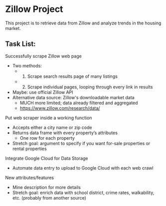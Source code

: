 # Zillow Project
This project is to retrieve data from Zillow and analyze trends in the housing market.

## Task List:
Successfully scrape Zillow web page
+ Two methods: 
 	- 1. Scrape search results page of many listings
 	- 2. Scrape individual pages, looping through every link in results
+ Maybe: use official Zillow API
+ Alternative data source: Zillow's downloadable market data
  - MUCH more limited; data already filtered and aggregated
  - https://www.zillow.com/research/data/

Put web scraper inside a working function
+ Accepts either a city name or zip code
+ Returns data frame with every property’s attributes
 	- One row for each property
+ Stretch goal: argument to specify if you want for-sale properties or rental properties

Integrate Google Cloud for Data Storage
+ Automate data entry to upload to Google Cloud with each web crawl

New attributes/features
+ Mine description for more details
+ Stretch goal: enrich data with school district, crime rates, walkability, etc. (probably from another source)
